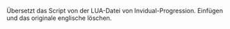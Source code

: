 Übersetzt das Script von der LUA-Datei von Invidual-Progression.
Einfügen und das originale englische löschen.
